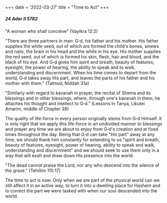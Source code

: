 +++
date = '2022-03-27'
title = "Time to Act"
+++

##### 24 Adar II 5782

"A woman who shall conceive" (Vayikra 12:2)

"There are three partners in man: G‑d, his father and his mother. His father supplies the white seed, out of which are formed the child's bones, sinews and nails, the brain in his head and the white in his eye. His mother supplies the red seed, out of which is formed his skin, flesh, hair and blood, and the black of his eye. And G‑d gives him spirit and breath, beauty of features, eyesight, the power of hearing, the ability to speak and to walk, understanding and discernment. When his time comes to depart from the world, G‑d takes away His part, and leaves the parts of his father and his mother with them." (Talmud, Niddah 31a)

"Similarly with regard to kavanah in prayer, the recital of Shema and its blessings and in other blessings, where, through one's kavanah in them, he attaches his thought and intellect to G‑d." (Lessons in Tanya, Likutei Amarim, middle of Chapter 38)

The quality of life-force in every person originally stems from G‑d Himself. It is only right that we apply this life-force in an undivided manner to blessings and prayer any time we are about to enjoy from G‑d's creation and at fixed times throughout the day. Being that G‑d can take "His part" away at any time, we should thank him constantly for extending to us "spirit and breath, beauty of features, eyesight, power of hearing, ability to speak and walk, understanding and discernment" and we should seek to use them only in a way that will exalt and draw down His presence into the world.

"The dead cannot praise the Lord, nor any who descend into the silence of the grave." (Tehillim 115:17)

The time to act is now. Only when we are part of the physical world can we still affect it in an active way, to turn it into a dwelling place for Hashem and to correct the part we were tasked with when our soul descended into the world.
